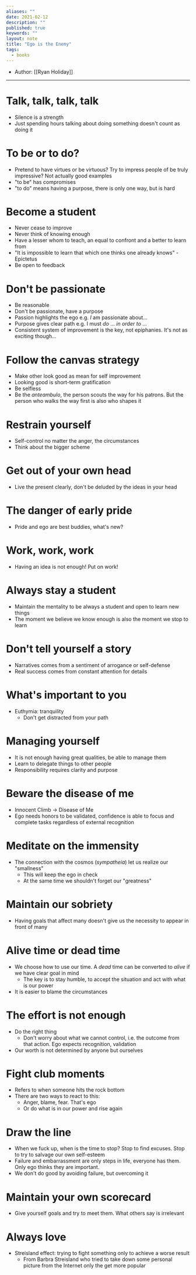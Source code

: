 ```yaml
---
aliases: ""
date: 2021-02-12
description: ""
published: true
keywords: ""
layout: note
title: "Ego is the Enemy"
tags:
  - books
---
```


- Author: [[Ryan Holiday]]

---

# Talk, talk, talk, talk

- Silence is a strength
- Just spending hours talking about doing something doesn't count as doing it

# To be or to do?

- Pretend to have virtues or be virtuous? Try to impress people of be truly impressive? Not actually good examples
- "to be" has compromises
- "to do" means having a purpose, there is only one way, but is hard

# Become a student

- Never cease to improve
- Never think of knowing enough
- Have a lesser whom to teach, an equal to confront and a better to learn from
- "It is impossible to learn that which one thinks one already knows" - Epictetus
- Be open to feedback

# Don't be passionate

- Be reasonable
- Don't be passionate, have a purpose
- Passion highlights the ego e.g. _I_  am passionate about...
- Purpose gives clear path e.g. I must _do_ ... _in order to_ ...
- Consistent system of improvement is the key, not epiphanies. It's not as exciting though...

# Follow the canvas strategy

- Make other look good as mean for self improvement
- Looking good is short-term gratification
- Be selfless
- Be the _anteambulo_, the person scouts the way for his patrons. But the person who walks the way first is also who shapes it

# Restrain yourself

- Self-control no matter the anger, the circumstances
- Think about the bigger scheme

# Get out of your own head

- Live the present clearly, don't be deluded by the ideas in your head

# The danger of early pride

- Pride and ego are best buddies, what's new?

# Work, work, work

- Having an idea is not enough! Put on work!

# Always stay a student

- Maintain the mentality to be always a student and open to learn new things
- The moment we believe we know enough is also the moment we stop to learn

# Don't tell yourself a story

- Narratives comes from a sentiment of arrogance or self-defense
- Real success comes from constant attention for details

# What's important to you

- Euthymia: tranquility
  - Don't get distracted from your path

# Managing yourself

- It is not enough having great qualities, be able to manage them
- Learn to delegate things to other people
- Responsibility requires clarity and purpose

# Beware the disease of me

- Innocent Climb -> Disease of Me
- Ego needs honors to be validated, confidence is able to focus and complete tasks regardless of external recognition

# Meditate on the immensity

- The connection with the cosmos (_sympatheia_) let us realize our "smallness"
  - This will keep the ego in check
  - At the same time we shouldn't forget our "greatness"

# Maintain our sobriety

- Having goals that affect many doesn't give us the necessity to appear in front of many

# Alive time or dead time

- We choose how to use our time. A _dead_ time can be converted to _alive_ if we have clear goal in mind
  - The key is to stay humble, to accept the situation and act with what is our power
- It is easier to blame the circumstances

# The effort is not enough

- Do the right thing
  - Don't worry about what we cannot control, i.e. the outcome from that action. Ego expects recognition, validation
- Our worth is not determined by anyone but ourselves

# Fight club moments

- Refers to when someone hits the rock bottom
- There are two ways to react to this:
  - Anger, blame, fear. That's ego
  - Or do what is in our power and rise again

# Draw the line

- When we fuck up, when is the time to stop? Stop to find excuses. Stop to try to salvage our own self-esteem
- Failure and embarrassment are only steps in life, everyone has them. Only ego thinks they are important.
- We don't do good by avoiding failure, but overcoming it

# Maintain your own scorecard

- Give yourself goals and try to meet them. What others say is irrelevant

# Always love

- Streisland effect: trying to fight something only to achieve a worse result
  - From Barbra Streisland who tried to take down some personal picture from the Internet only the get more popular
